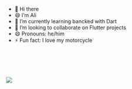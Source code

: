 - 👋 Hi there
- 😄 I’m Ali
- 🌱 I’m currently learning bancked with Dart
- 💞️ I’m looking to collaborate on Flutter projects
- 😄 Pronouns: he/him
- ⚡ Fun fact: I love my motorcycle

###

<h2 align="left" style="color:white;" >💻 My Tech Stack</h2>

###

<div align="left">
  <a href="#">
    <img src="https://skillicons.dev/icons?i=flutter,dart,androidstudio,git,github,firebase,photoshop,illustrator,figma&theme=dark" />
  </a>
 
</div>

###

<!---
ali-esmailie-dev/ali-esmailie-dev is a ✨ special ✨ repository because its `README.md` (this file) appears on your GitHub profile.
You can click the Preview link to take a look at your changes.
--->
